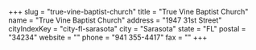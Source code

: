 +++
slug = "true-vine-baptist-church"
title = "True Vine Baptist Church"
name = "True Vine Baptist Church"
address = "1947 31st Street"
cityIndexKey = "city-fl-sarasota"
city = "Sarasota"
state = "FL"
postal = "34234"
website = ""
phone = "941 355-4417"
fax = ""
+++
